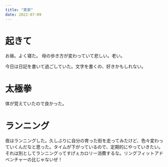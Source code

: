 ```yaml
---
title: "実家"
date: 2022-07-09
---
```


# 起きて
お昼。よく寝た。
母の歩き方が変わっていて悲しい。老い。

今日は日記を書いて過ごしていた。文字を書くの、好きかもしれない。

# 太極拳
体が覚えていたので良かった。
# ランニング
夜はランニングした。久しぶりに自分の育った街を走ってみたけど、色々変わっていくんだなと思った。タイムが下がっているので、定期的にやっていきたい。それは別としてランニングってすげぇカロリー消費するな。リングフィットアドベンチャーの比じゃないぜ！